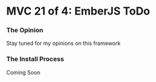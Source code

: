 # MVC 21 of 4: EmberJS ToDo 

### The Opinion
Stay tuned for my opinions on this framework

### The Install Process 
Coming Soon






